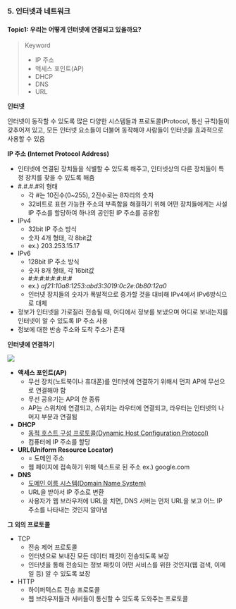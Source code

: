 ### 5. 인터넷과 네트워크

#### Topic1: 우리는 어떻게 인터넷에 연결되고 있을까요?

> Keyword
>
> - IP 주소
> - 액세스 포인트(AP)
> - DHCP
> - DNS
> - URL



**인터넷**

인터넷이 동작할 수 있도록 많은 다양한 시스템들과 프로토콜(Protocol, 통신 규칙)들이 갖추어져 있고, 모든 인터넷 요소들이 더불어 동작해야 사람들이 인터넷을 효과적으로 사용할 수 있음



**IP 주소 (Internet Protocol Address)**

- 인터넷에 연결된 장치들을 식별할 수 있도록 해주고, 인터넷상의 다른 장치들이 특정 장치를 찾을 수 있도록 해줌
- #.#.#.#의 형태
  - 각 #는 10진수(0~255), 2진수로는 8자리의 숫자
  - 32비트로 표현 가능한 주소의 부족함을 해결하기 위해 어떤 장치들에게는 사설 IP 주소를 할당하여 하나의 공인된 IP 주소를 공유함
- IPv4
  - 32bit IP 주소 방식
  - 숫자 4개 형태, 각 8bit값
  - ex.) 203.253.15.17
- IPv6
  - 128bit IP 주소 방식
  - 숫자 8개 형태, 각 16bit값
  - #:#:#:#:#:#:#:#
  - ex.) *af21:10a8:1253:abd3:3019:0c2e:0b80:12a0* 
  - 인터넷 장치들의 숫자가 폭발적으로 증가할 것을 대비해 IPv4에서 IPv6방식으로 대체
- 정보가 인터넷을 가로질러 전송될 때, 어디에서 정보를 보냈으며 어디로 보내는지를 인터넷이 알 수 있도록 IP 주소 사용
- 정보에 대한 반송 주소와 도착 주소가 존재



**인터넷에 연결하기**

<img src="https://user-images.githubusercontent.com/42233535/55931994-b84b3e00-5c62-11e9-88bd-ec6c9c3b3e27.png">

- **액세스 포인트(AP)**
  - 무선 장치(노트북이나 휴대폰)를 인터넷에 연결하기 위해서 먼저 AP에 무선으로 연결해야 함
  - 무선 공유기는 AP의 한 종류
  - AP는 스위치에 연결되고, 스위치는 라우터에 연결되고, 라우터는 인터넷의 나머지 부분과 연결됨
- **DHCP**
  - <u>동적 호스트 구성 프로토콜(Dynamic Host Configuration Protocol)</u>
  - 컴퓨터에 IP 주소를 할당
- **URL(Uniform Resource Locator)**
  - = 도메인 주소
  - 웹 페이지에 접속하기 위해 텍스트로 된 주소 ex.) google.com
- **DNS**
  - <u>도메인 이름 시스템(Domain Name System)</u>
  - URL을 받아서 IP 주소로 변환
  - 사용자가 웹 브라우저에 URL을 치면, DNS 서버는 먼저 URL을 보고 어느 IP 주소를 나타내는 것인지 알아냄



**그 외의 프로토콜**

- TCP
  - 전송 제어 프로토콜
  - 인터넷으로 보내진 모든 데이터 패킷이 전송되도록 보장
  - 인터넷을 통해 전송되는 정보 패킷이 어떤 서비스를 위한 것인지(웹 검색, 이메일 등) 알 수 있도록 보장
- HTTP
  - 하이퍼텍스트 전송 프로토콜
  - 웹 브라우저들과 서버들이 통신할 수 있도록 도와주는 프로토콜